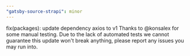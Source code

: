 ```yaml
---
"gatsby-source-strapi": minor
---
```


fix(packages): update dependency axios to v1
Thanks to @konsalex for some manual testing. Due to the lack of automated tests we cannot guarantee this update won't break anything, please report any issues you may run into.  
